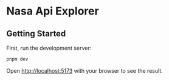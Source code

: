 # Nasa Api Explorer

## Getting Started

First, run the development server:

```bash
pnpm dev
```

Open [http://localhost:5173](http://localhost:5173) with your browser to see the result.
